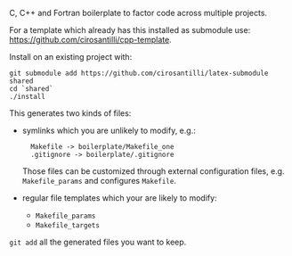 C, C++ and Fortran boilerplate to factor code across multiple projects.

For a template which already has this installed as submodule use: <https://github.com/cirosantilli/cpp-template>.

Install on an existing project with:

    git submodule add https://github.com/cirosantilli/latex-submodule shared
    cd `shared`
    ./install

This generates two kinds of files:

- symlinks which you are unlikely to modify, e.g.:

        Makefile -> boilerplate/Makefile_one
        .gitignore -> boilerplate/.gitignore

    Those files can be customized through external configuration files, e.g. `Makefile_params` and configures `Makefile`.

- regular file templates which your are likely to modify:

    - `Makefile_params`
    - `Makefile_targets`

`git add` all the generated files you want to keep.
